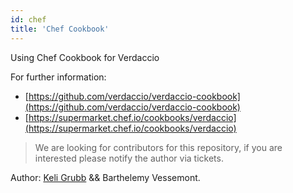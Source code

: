 ```yaml
---
id: chef
title: 'Chef Cookbook'
---
```


Using Chef Cookbook for Verdaccio

For further information:

- [https://github.com/verdaccio/verdaccio-cookbook](https://github.com/verdaccio/verdaccio-cookbook)
- [https://supermarket.chef.io/cookbooks/verdaccio](https://supermarket.chef.io/cookbooks/verdaccio)

> We are looking for contributors for this repository, if you are interested please notify the author via tickets.

Author: [Keli Grubb](https://github.com/kgrubb) && Barthelemy Vessemont.
